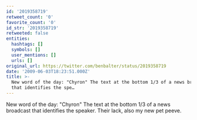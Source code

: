 ```yaml
---
id: '2019358719'
retweet_count: '0'
favorite_count: '0'
id_str: '2019358719'
retweeted: false
entities:
  hashtags: []
  symbols: []
  user_mentions: []
  urls: []
original_url: https://twitter.com/benbalter/status/2019358719
date: '2009-06-03T18:23:51.000Z'
title: >-
  New word of the day: "Chyron" The text at the bottom 1/3 of a news broadcast
  that identifies the spe…
---
```


New word of the day: "Chyron" The text at the bottom 1/3 of a news broadcast that identifies the speaker. Their lack, also my new pet peeve.
